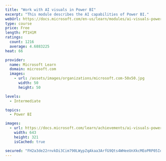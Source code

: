 ```yaml
---
title: "Work with AI visuals in Power BI"
excerpt: "This module describes the AI capabilities of Power BI."
webUrl: https://docs.microsoft.com/en-us/learn/modules/ai-visuals-power-bi/
type: course
price: Free
length: PT1H1M
ratings:
  count: 1216
  average: 4.6883225
heat: 66

provider:
  name: Microsoft Learn
  domain: microsoft.com
  images:
    - url: /assets/images/organizations/microsoft.com-50x50.jpg
      width: 50
      height: 50

levels:
  - Intermediate

topics:
  - Power BI

images:
  - url: https://docs.microsoft.com/learn/achievements/ai-visuals-power-bi-social.png
    width: 643
    height: 321
    isCached: true

secured: "FH2a3de22rnvkDi3Cim790LWypZqAkaa3ArfG9Qts4WHeeUnXkcMEoPRP05Idisp7yeyZi4bhPMiS6Ep0kUkw6AgzNHq/R81DuzayJrcnBAEfyot8QsZB2wymQFFgeB/sydlrGtrepcnKwv29KOqskxodOfQZ3Kxqzw5U0iA7fwqHJMqCMiNcYtFUryzzSFmMD+jA7qwKswNAB+gfyopyL3Quw1V8+V+yVZapFLo5SOdUWsZ+uLjoZ34DIcwgibbU7S7PQGQF72xoPR/WT8LYaykP65Woqg5XTnblsLlgz5awgc07Wrulqf0Nv2/eVcoJt7SOn+BIxt/dZ/djA054vsbi3aCd6yiJpFXWi9uI1Sy9Iilu/gR8VuKq/Fx7WcbvWuSbeRPgrRDirW7rkvdc2OfDAYmwK3GEJ1Gn6MmTHI=;y/FljzgzrTlUKk6151bTgw=="
---
```


